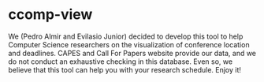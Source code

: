 # ccomp-view

We (Pedro Almir and Evilasio Junior) decided to develop this tool to help Computer Science researchers on the visualization of conference location and deadlines. CAPES and Call For Papers website provide our data, and we do not conduct an exhaustive checking in this database. Even so, we believe that this tool can help you with your research schedule. Enjoy it!